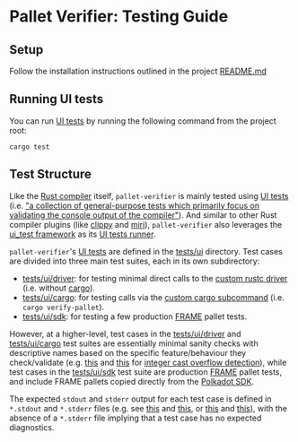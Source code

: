 # Pallet Verifier: Testing Guide

## Setup

Follow the installation instructions outlined in the project [README.md][README-install]

[README-install]: /README.md#installation

## Running UI tests

You can run [UI tests][rustc-ui-tests] by running the following command from the project root:

```shell
cargo test
```

[rustc-ui-tests]: https://rustc-dev-guide.rust-lang.org/tests/ui.html

## Test Structure

Like the [Rust compiler][rustc] itself, `pallet-verifier` is mainly tested using [UI tests][rustc-ui-tests] 
(i.e. ["a collection of general-purpose tests which primarily focus on validating the console output of the compiler"][rustc-ui-tests-intro]).
And similar to other Rust compiler plugins (like [clippy] and [miri]), `pallet-verifier` also leverages 
the [ui_test framework][ui_test-crate] as its [UI tests runner][ui-tests-runner].

[rustc]: https://github.com/rust-lang/rust
[rustc-ui-tests-intro]: https://rustc-dev-guide.rust-lang.org/tests/ui.html#introduction
[clippy]: https://github.com/rust-lang/rust-clippy
[miri]: https://github.com/rust-lang/miri
[ui_test-crate]: https://crates.io/crates/ui_test
[ui-tests-runner]: https://github.com/davidsemakula/pallet-verifier/blob/master/tests/compile-test.rs
[ui-tests-src]: https://github.com/davidsemakula/pallet-verifier/tree/master/tests/ui

`pallet-verifier`'s [UI tests][ui-tests-src] are defined in the [tests/ui][ui-tests-src] directory.
Test cases are divided into three main test suites, each in its own subdirectory: 
- [tests/ui/driver][ui-tests-src-driver]: for testing minimal direct calls to the [custom rustc driver][rustc-driver-src] (i.e. without [cargo]).
- [tests/ui/cargo][ui-tests-src-cargo]: for testing calls via the [custom cargo subcommand][cargo-sub-cmd-src] (i.e. `cargo verify-pallet`).
- [tests/ui/sdk][ui-tests-src-sdk]: for testing a few production [FRAME] pallet tests.

[ui-tests-src-driver]: https://github.com/davidsemakula/pallet-verifier/tree/master/tests/ui/driver
[rustc-driver-src]: https://github.com/davidsemakula/pallet-verifier/blob/master/src/driver.rs
[cargo]: https://doc.rust-lang.org/cargo/
[ui-tests-src-cargo]: https://github.com/davidsemakula/pallet-verifier/tree/master/tests/ui/cargo
[cargo-sub-cmd-src]: https://github.com/davidsemakula/pallet-verifier/blob/master/src/main.rs
[ui-tests-src-sdk]: https://github.com/davidsemakula/pallet-verifier/tree/master/tests/ui/sdk
[FRAME]: https://docs.substrate.io/learn/runtime-development/#frame

However, at a higher-level, test cases in the [tests/ui/driver][ui-tests-src-driver] and [tests/ui/cargo][ui-tests-src-cargo] 
test suites are essentially minimal sanity checks with descriptive names based on the specific feature/behaviour 
they check/validate (e.g. [this][ui-test-driver-int-cast-overflow] and [this][ui-test-cargo-int-cast-overflow] 
for [integer cast overflow detection][arch-caps]), while test cases in the [tests/ui/sdk][ui-tests-src-sdk] test suite 
are production [FRAME] pallet tests, and include FRAME pallets copied directly from the [Polkadot SDK][polkadot-sdk].

[ui-test-driver-int-cast-overflow]: https://github.com/davidsemakula/pallet-verifier/blob/master/tests/ui/driver/tractable-skeleton-int-cast-overflow.rs
[ui-test-cargo-int-cast-overflow]: https://github.com/davidsemakula/pallet-verifier/tree/master/tests/ui/cargo/minimal-tractable-int-cast-overflow
[arch-caps]: /ARCHITECTURE.md#current-capabilities
[polkadot-sdk]: https://github.com/paritytech/polkadot-sdk

The expected `stdout` and `stderr` output for each test case is defined in `*.stdout` and `*.stderr` files 
(e.g. see [this][pallet-multisig-stdout] and [this][pallet-multisig-stderr], or [this][driver-int-cast-overflow-stdout] 
and [this][driver-int-cast-overflow-stderr]), with the absence of a `*.stderr` file implying that a test case has 
no expected diagnostics.

[pallet-multisig-stdout]: https://github.com/davidsemakula/pallet-verifier/blob/master/tests/ui/sdk/multisig/Cargo.stdout
[pallet-multisig-stderr]: https://github.com/davidsemakula/pallet-verifier/blob/master/tests/ui/sdk/multisig/Cargo.stderr
[driver-int-cast-overflow-stdout]: https://github.com/davidsemakula/pallet-verifier/blob/master/tests/ui/driver/tractable-skeleton-int-cast-overflow.stdout
[driver-int-cast-overflow-stderr]: https://github.com/davidsemakula/pallet-verifier/blob/master/tests/ui/driver/tractable-skeleton-int-cast-overflow.stderr
